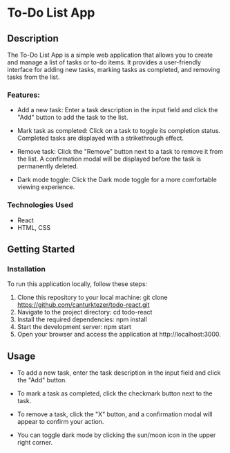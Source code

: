 # To-Do List App

## Description

The To-Do List App is a simple web application that allows you to create and manage a list of tasks or to-do items. It provides a user-friendly interface for adding new tasks, marking tasks as completed, and removing tasks from the list.

### Features:

- Add a new task: Enter a task description in the input field and click the "Add" button to add the task to the list.

- Mark task as completed: Click on a task to toggle its completion status. Completed tasks are displayed with a strikethrough effect.

- Remove task: Click the "Remove" button next to a task to remove it from the list. A confirmation modal will be displayed before the task is permanently deleted.

- Dark mode toggle: Click the Dark mode toggle for a more comfortable viewing experience.

### Technologies Used
- React
- HTML, CSS

## Getting Started

### Installation
To run this application locally, follow these steps:

1. Clone this repository to your local machine: git clone https://github.com/canturktezer/todo-react.git
2. Navigate to the project directory: cd todo-react
3. Install the required dependencies: npm install
4. Start the development server: npm start
5. Open your browser and access the application at http://localhost:3000.


## Usage
- To add a new task, enter the task description in the input field and click the "Add" button.

- To mark a task as completed, click the checkmark button next to the task.

- To remove a task, click the "X" button, and a confirmation modal will appear to confirm your action.

- You can toggle dark mode by clicking the sun/moon icon in the upper right corner.
